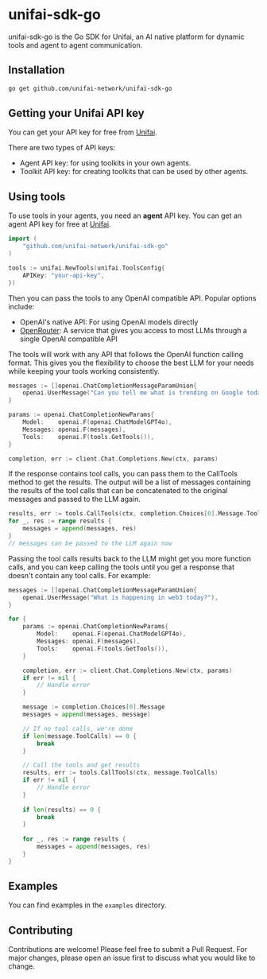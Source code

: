 # unifai-sdk-go

unifai-sdk-go is the Go SDK for Unifai, an AI native platform for dynamic tools and agent to agent communication.

## Installation

```bash
go get github.com/unifai-network/unifai-sdk-go
```

## Getting your Unifai API key

You can get your API key for free from [Unifai](https://app.unifai.network/).

There are two types of API keys:

- Agent API key: for using toolkits in your own agents.
- Toolkit API key: for creating toolkits that can be used by other agents.

## Using tools

To use tools in your agents, you need an **agent** API key. You can get an agent API key for free at [Unifai](https://app.unifai.network/).

```go
import (
    "github.com/unifai-network/unifai-sdk-go"
)

tools := unifai.NewTools(unifai.ToolsConfig{
    APIKey: "your-api-key",
})
```

Then you can pass the tools to any OpenAI compatible API. Popular options include:

- OpenAI's native API: For using OpenAI models directly
- [OpenRouter](https://openrouter.ai/docs): A service that gives you access to most LLMs through a single OpenAI compatible API

The tools will work with any API that follows the OpenAI function calling format. This gives you the flexibility to choose the best LLM for your needs while keeping your tools working consistently.

```go
messages := []openai.ChatCompletionMessageParamUnion{
    openai.UserMessage("Can you tell me what is trending on Google today?"),
}

params := openai.ChatCompletionNewParams{
    Model:    openai.F(openai.ChatModelGPT4o),
    Messages: openai.F(messages),
    Tools:    openai.F(tools.GetTools()),
}

completion, err := client.Chat.Completions.New(ctx, params)
```

If the response contains tool calls, you can pass them to the CallTools method to get the results. The output will be a list of messages containing the results of the tool calls that can be concatenated to the original messages and passed to the LLM again.

```go
results, err := tools.CallTools(ctx, completion.Choices[0].Message.ToolCalls)
for _, res := range results {
    messages = append(messages, res)
}
// messages can be passed to the LLM again now
```

Passing the tool calls results back to the LLM might get you more function calls, and you can keep calling 
the tools until you get a response that doesn't contain any tool calls. For example:

```go
messages := []openai.ChatCompletionMessageParamUnion{
    openai.UserMessage("What is happening in web3 today?"),
}

for {
    params := openai.ChatCompletionNewParams{
        Model:    openai.F(openai.ChatModelGPT4o),
        Messages: openai.F(messages),
        Tools:    openai.F(tools.GetTools()),
    }

    completion, err := client.Chat.Completions.New(ctx, params)
    if err != nil {
        // Handle error
    }

    message := completion.Choices[0].Message
    messages = append(messages, message)

    // If no tool calls, we're done
    if len(message.ToolCalls) == 0 {
        break
    }

    // Call the tools and get results
    results, err := tools.CallTools(ctx, message.ToolCalls)
    if err != nil {
        // Handle error
    }
    
    if len(results) == 0 {
        break
    }
    
    for _, res := range results {
        messages = append(messages, res)
    }
}
```

## Examples

You can find examples in the `examples` directory.

## Contributing

Contributions are welcome! Please feel free to submit a Pull Request. For major changes, please open an issue first to discuss what you would like to change.
